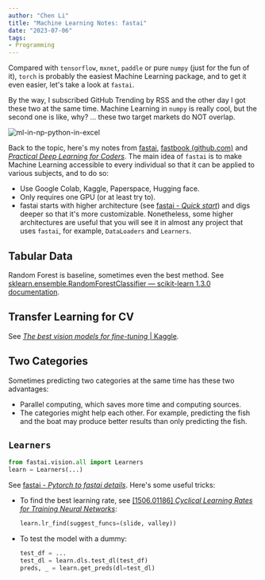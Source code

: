 ```yaml
---
author: "Chen Li"
title: "Machine Learning Notes: fastai"
date: "2023-07-06"
tags: 
- Programming
---
```


Compared with `tensorflow`, `mxnet`, `paddle` or pure `numpy` (just for the fun of it), `torch` is probably the easiest Machine Learning package, and to get it even easier, let's take a look at `fastai`.

By the way, I subscribed GitHub Trending by RSS and the other day I got these two at the same time. Machine Learning in `numpy` is really cool, but the second one is like, why? ... these two target markets do NOT overlap.

![ml-in-np-python-in-excel](20230706-machine-learning-notes-fastai-ml-np-py-excel.png)

Back to the topic, here's my notes from [fastai](https://docs.fast.ai/), [fastbook (github.com)](https://github.com/fastai/fastbook) and [_Practical Deep Learning for Coders_](https://course.fast.ai/). The main idea of `fastai` is to make Machine Learning accessible to every individual so that it can be applied to various subjects, and to do so:

- Use Google Colab, Kaggle, Paperspace, Hugging face.
- Only requires one GPU (or at least try to).
- fastai starts with higher architecture (see [fastai - _Quick start_](https://docs.fast.ai/quick_start.html)) and digs deeper so that it's more customizable. Nonetheless, some higher architectures are useful that you will see it in almost any project that uses `fastai`, for example, `DataLoaders` and `Learners`.

## Tabular Data

Random Forest is baseline, sometimes even the best method. See [sklearn.ensemble.RandomForestClassifier — scikit-learn 1.3.0 documentation](https://scikit-learn.org/stable/modules/generated/sklearn.ensemble.RandomForestClassifier.html).

## Transfer Learning for CV

See [_The best vision models for fine-tuning_ | Kaggle](https://www.kaggle.com/code/jhoward/the-best-vision-models-for-fine-tuning).

## Two Categories

Sometimes predicting two categories at the same time has these two advantages:
- Parallel computing, which saves more time and computing sources.
- The categories might help each other. For example, predicting the fish and the boat may produce better results than only predicting the fish.

## `Learners`

```python
from fastai.vision.all import Learners
learn = Learners(...)
```

See [fastai - _Pytorch to fastai details_](https://docs.fast.ai/examples/migrating_pytorch_verbose.html). Here's some useful tricks:

- To find the best learning rate, see [[1506.01186] _Cyclical Learning Rates for Training Neural Networks_](https://arxiv.org/abs/1506.01186):

    ```python
    learn.lr_find(suggest_funcs=(slide, valley))
    ```

- To test the model with a dummy:

    ```python
    test_df = ...
    test_dl = learn.dls.test_dl(test_df)
    preds, _ = learn.get_preds(dl=test_dl)
    ```